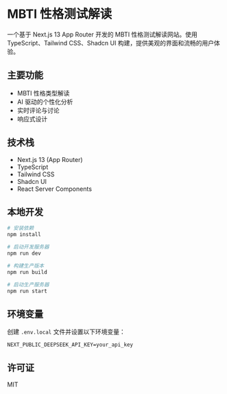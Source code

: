 # MBTI 性格测试解读

一个基于 Next.js 13 App Router 开发的 MBTI 性格测试解读网站。使用 TypeScript、Tailwind CSS、Shadcn UI 构建，提供美观的界面和流畅的用户体验。

## 主要功能

- MBTI 性格类型解读
- AI 驱动的个性化分析
- 实时评论与讨论
- 响应式设计

## 技术栈

- Next.js 13 (App Router)
- TypeScript
- Tailwind CSS
- Shadcn UI
- React Server Components

## 本地开发

```bash
# 安装依赖
npm install

# 启动开发服务器
npm run dev

# 构建生产版本
npm run build

# 启动生产服务器
npm run start
```

## 环境变量

创建 `.env.local` 文件并设置以下环境变量：

```env
NEXT_PUBLIC_DEEPSEEK_API_KEY=your_api_key
```

## 许可证

MIT 